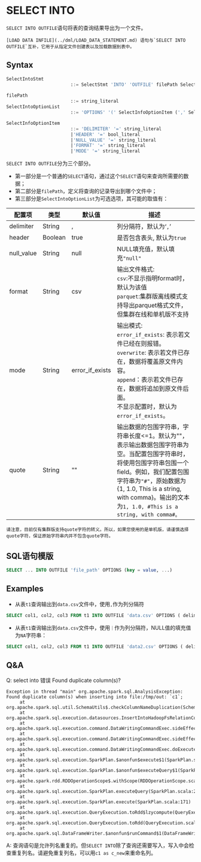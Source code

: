 # SELECT INTO
`SELECT INTO OUTFILE`语句将表的查询结果导出为一个文件。
```{note}
[LOAD DATA INFILE](../dml/LOAD_DATA_STATEMENT.md) 语句与`SELECT INTO OUTFILE`互补，它用于从指定文件创建表以及加载数据到表中。
```
## Syntax

```sql
SelectIntoStmt
						::= SelectStmt 'INTO' 'OUTFILE' filePath SelectIntoOptionList
						
filePath 
						::= string_literal
SelectIntoOptionList
						::= 'OPTIONS' '(' SelectInfoOptionItem (',' SelectInfoOptionItem)* ')'

SelectInfoOptionItem
						::= 'DELIMITER' '=' string_literal
						|'HEADER' '=' bool_literal
						|'NULL_VALUE' '=' string_literal
						|'FORMAT' '=' string_literal
						|'MODE' '=' string_literal
```

`SELECT INTO OUTFILE`分为三个部分。

- 第一部分是一个普通的`SELECT`语句，通过这个`SELECT`语句来查询所需要的数据；
- 第二部分是`filePath`，定义将查询的记录导出到哪个文件中；
- 第三部分是`SelectIntoOptionList`为可选选项，其可能的取值有：

| 配置项     | 类型    | 默认值          | 描述                                                                                                                                                                                 |
| ---------- | ------- | --------------- |------------------------------------------------------------------------------------------------------------------------------------------------------------------------------------|
| delimiter  | String  | ,               | 列分隔符，默认为‘`,`’                                                                                                                                                                      |
| header     | Boolean | true            | 是否包含表头, 默认为`true`                                                                                                                                                                  |
| null_value | String  | null            | NULL填充值，默认填充`"null"`                                                                                                                                                               |
| format     | String  | csv             | 输出文件格式:<br />`csv`:不显示指明format时，默认为该值<br />`parquet`:集群版离线模式支持导出parquet格式文件，但集群在线和单机版不支持                                                                                                    |
| mode       | String  | error_if_exists | 输出模式:<br />`error_if_exists`: 表示若文件已经在则报错。<br />`overwrite`: 表示若文件已存在，数据将覆盖原文件内容。<br />`append`：表示若文件已存在，数据将追加到原文件后面。<br />不显示配置时，默认为`error_if_exists`。                            |
| quote      | String  | ""              | 输出数据的包围字符串，字符串长度<=1。默认为""，表示输出数据包围字符串为空。当配置包围字符串时，将使用包围字符串包围一个field。例如，我们配置包围字符串为`"#"`，原始数据为{1, 1.0, This is a string, with comma}。输出的文本为`1, 1.0, #This is a string, with comma#。` |

````{important}
请注意，目前仅有集群版支持quote字符的转义。所以，如果您使用的是单机版，请谨慎选择quote字符，保证原始字符串内并不包含quote字符。
````

## SQL语句模版

```sql
SELECT ... INTO OUTFILE 'file_path' OPTIONS (key = value, ...)
```

## Examples

- 从表`t1`查询输出到`data.csv`文件中，使用`,`作为列分隔符

```SQL
SELECT col1, col2, col3 FROM t1 INTO OUTFILE 'data.csv' OPTIONS ( delimiter = ',' );
```

- 从表`t1`查询输出到`data.csv`文件中，使用`｜`作为列分隔符，NULL值的填充值为`NA`字符串：

```SQL
SELECT col1, col2, col3 FROM t1 INTO OUTFILE 'data2.csv' OPTIONS ( delimiter = '|', null_value='NA');
```

## Q&A

Q: select into 错误 Found duplicate column(s)?
```
Exception in thread "main" org.apache.spark.sql.AnalysisException: Found duplicate column(s) when inserting into file:/tmp/out: `c1`;
     at org.apache.spark.sql.util.SchemaUtils$.checkColumnNameDuplication(SchemaUtils.scala:90)
     at org.apache.spark.sql.execution.datasources.InsertIntoHadoopFsRelationCommand.run(InsertIntoHadoopFsRelationCommand.scala:84)
     at org.apache.spark.sql.execution.command.DataWritingCommandExec.sideEffectResult$lzycompute(commands.scala:108)
     at org.apache.spark.sql.execution.command.DataWritingCommandExec.sideEffectResult(commands.scala:106)
     at org.apache.spark.sql.execution.command.DataWritingCommandExec.doExecute(commands.scala:131)
     at org.apache.spark.sql.execution.SparkPlan.$anonfun$execute$1(SparkPlan.scala:175)
     at org.apache.spark.sql.execution.SparkPlan.$anonfun$executeQuery$1(SparkPlan.scala:213)
     at org.apache.spark.rdd.RDDOperationScope$.withScope(RDDOperationScope.scala:151)
     at org.apache.spark.sql.execution.SparkPlan.executeQuery(SparkPlan.scala:210)
     at org.apache.spark.sql.execution.SparkPlan.execute(SparkPlan.scala:171)
     at org.apache.spark.sql.execution.QueryExecution.toRdd$lzycompute(QueryExecution.scala:122)
     at org.apache.spark.sql.execution.QueryExecution.toRdd(QueryExecution.scala:121)
     at org.apache.spark.sql.DataFrameWriter.$anonfun$runCommand$1(DataFrameWriter.scala:944)
```

A: 查询语句是允许列名重复的。但`SELECT INTO`除了查询还需要写入，写入中会检查重复列名。请避免重复列名，可以用`c1 as c_new`来重命名列。
